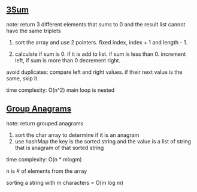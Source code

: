 ## [3Sum](https://leetcode.com/problems/3sum/description/)

note: return 3 different elements that sums to 0 and the result list cannot have the same triplets

1. sort the array and use 2 pointers. fixed index, index + 1 and length - 1.

2. calculate if sum is 0. if it is add to list. if sum is less than 0. increment left, if sum is more than 0 decrement right.

avoid duplicates:
compare left and right values. if their next value is the same, skip it.

time complexity: O(n^2)
main loop is nested

## [Group Anagrams](https://leetcode.com/problems/group-anagrams/description/)

note: return grouped anagrams

1. sort the char array to determine if it is an anagram
2. use hashMap the key is the sorted string and the value is a list of string that is anagram of that sorted string

time complexity: O(n \* mlogm)

n is # of elements from the array

sorting a string with m characters = O(m log m)
